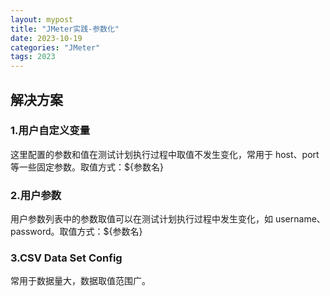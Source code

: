 ```yaml
---
layout: mypost
title: "JMeter实践-参数化"
date: 2023-10-19
categories: "JMeter"
tags: 2023
---
```


## 解决方案

### 1.用户自定义变量

这里配置的参数和值在测试计划执行过程中取值不发生变化，常用于 host、port 等一些固定参数。取值方式：${参数名}

### 2.用户参数

用户参数列表中的参数取值可以在测试计划执行过程中发生变化，如 username、password。取值方式：${参数名}

### 3.CSV Data Set Config

常用于数据量大，数据取值范围广。
